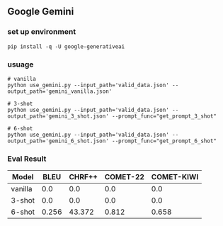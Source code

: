 ## Google Gemini
### set up environment
```shell
pip install -q -U google-generativeai
```

### usuage
```shell
# vanilla
python use_gemini.py --input_path='valid_data.json' --output_path='gemini_vanilla.json'

# 3-shot
python use_gemini.py --input_path='valid_data.json' --output_path='gemini_3_shot.json' --prompt_func="get_prompt_3_shot"

# 6-shot
python use_gemini.py --input_path='valid_data.json' --output_path='gemini_6_shot.json' --prompt_func="get_prompt_6_shot"
```

### Eval Result
| Model | BLEU | CHRF++ | COMET-22 | COMET-KIWI |
| --- | --- | --- | --- | --- |
| vanilla | 0.0 | 0.0 | 0.0 | 0.0 |
| 3-shot | 0.0 | 0.0 | 0.0 | 0.0 |
| 6-shot | 0.256 | 43.372 | 0.812 | 0.658 |

